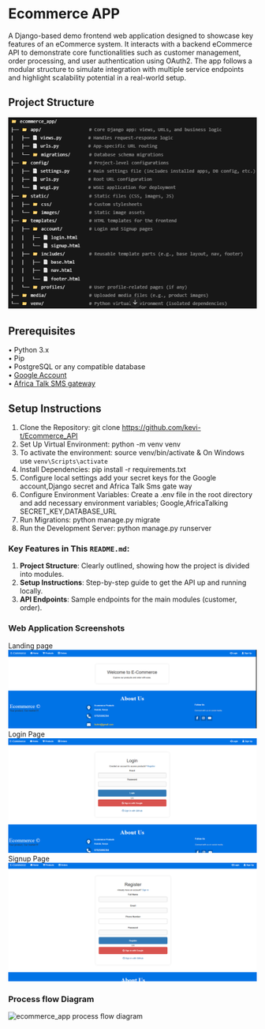 # Ecommerce APP
A Django-based demo frontend web application designed to showcase key features of an eCommerce system. It interacts with a backend eCommerce API to demonstrate core functionalities such as customer management, order processing, and user authentication using OAuth2. The app follows a modular structure to simulate integration with multiple service endpoints and highlight scalability potential in a real-world setup.

## Project Structure
![alt text](project_structure.png)


## Prerequisites
• Python 3.x<br>
• Pip<br>
• PostgreSQL or any compatible database<br>
• [Google Account](https://console.cloud.google.com/getting-started)  <br>
• [Africa Talk SMS gateway](https://account.africastalking.com/apps/sandbox) <br>

## Setup Instructions
1. Clone the Repository:  git clone https://github.com/kevi-t/Ecommerce_API 
2. Set Up Virtual Environment: python -m venv venv
3. To activate the environment: source venv/bin/activate & On Windows use `venv\Scripts\activate`
4. Install Dependencies: pip install -r requirements.txt
5. Configure local settings add your secret keys for the Google account,Django secret and Africa Talk Sms gate way
6. Configure Environment Variables: Create a .env file in the root directory and add necessary environment variables; Google,AfricaTalking SECRET_KEY,DATABASE_URL
8. Run Migrations:  python manage.py migrate
9. Run the Development Server:  python manage.py runserver

### Key Features in This `README.md`:
1. **Project Structure**: Clearly outlined, showing how the project is divided into modules.
2. **Setup Instructions**: Step-by-step guide to get the API up and running locally.
3. **API Endpoints**: Sample endpoints for the main modules (customer, order).

### Web Application Screenshots
Landing page
![alt text](image.png)
Login Page
![alt text](image-1.png)
Signup Page
![alt text](image-2.png)
### Process flow Diagram
![ecommerce_app process flow diagram](https://github.com/user-attachments/assets/c11cec5c-5576-46d5-b984-7acebf55fb81)
